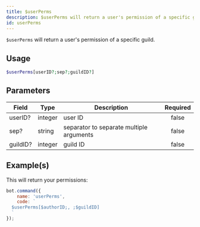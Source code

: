 ```yaml
---
title: $userPerms
description: $userPerms will return a user's permission of a specific guild.
id: userPerms
---
```


`$userPerms` will return a user's permission of a specific guild.

## Usage

```php
$userPerms[userID?;sep?;guildID?]
```

## Parameters

| Field    | Type    | Description                              | Required |
|----------|---------|------------------------------------------|:--------:|
| userID?  | integer | user ID                                  |  false   |
| sep?     | string  | separator to separate multiple arguments |  false   |
| guildID? | integer | guild ID                                 |  false   |

## Example(s)

This will return your permissions:

```javascript
bot.command({
    name: 'userPerms',
    code: `
  $userPerms[$authorID;, ;$guildID]
  `
});
```
